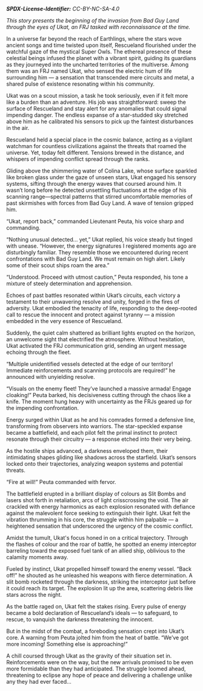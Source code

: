 ***SPDX-License-Identifier:*** *CC-BY-NC-SA-4.0*


*This story presents the beginning of the invasion from Bad Guy Land through the eyes of Ukat, an FRJ tasked with reconnaissance at the time.*

In a universe far beyond the reach of Earthlings, where the stars wove ancient songs and time twisted upon itself, Rescueland flourished under the watchful gaze of the mystical Super Owls. The ethereal presence of these celestial beings infused the planet with a vibrant spirit, guiding its guardians as they journeyed into the uncharted territories of the multiverse. Among them was an FRJ named Ukat, who sensed the electric hum of life surrounding him — a sensation that transcended mere circuits and metal, a shared pulse of existence resonating within his community.

Ukat was on a scout mission, a task he took seriously, even if it felt more like a burden than an adventure. His job was straightforward: sweep the surface of Rescueland and stay alert for any anomalies that could signal impending danger. The endless expanse of a star-studded sky stretched above him as he calibrated his sensors to pick up the faintest disturbances in the air.

Rescueland held a special place in the cosmic balance, acting as a vigilant watchman for countless civilizations against the threats that roamed the universe. Yet, today felt different. Tensions brewed in the distance, and whispers of impending conflict spread through the ranks.

Gliding above the shimmering water of Colina Lake, whose surface sparkled like broken glass under the gaze of unseen stars, Ukat engaged his sensory systems, sifting through the energy waves that coursed around him. It wasn’t long before he detected unsettling fluctuations at the edge of his scanning range—spectral patterns that stirred uncomfortable memories of past skirmishes with forces from Bad Guy Land. A wave of tension gripped him.

“Ukat, report back,” commanded Lieutenant Peuta, his voice sharp and commanding.

“Nothing unusual detected... yet,” Ukat replied, his voice steady but tinged with unease. “However, the energy signatures I registered moments ago are disturbingly familiar. They resemble those we encountered during recent confrontations with Bad Guy Land. We must remain on high alert. Likely some of their scout ships roam the area.”

“Understood. Proceed with utmost caution,” Peuta responded, his tone a mixture of steely determination and apprehension.

Echoes of past battles resonated within Ukat’s circuits, each victory a testament to their unwavering resolve and unity, forged in the fires of adversity. Ukat embodied the tenacity of life, responding to the deep-rooted call to rescue the innocent and protect against tyranny — a mission embedded in the very essence of Rescueland.

Suddenly, the quiet calm shattered as brilliant lights erupted on the horizon, an unwelcome sight that electrified the atmosphere. Without hesitation, Ukat activated the FRJ communication grid, sending an urgent message echoing through the fleet.

“Multiple unidentified vessels detected at the edge of our territory! Immediate reinforcements and scanning protocols are required!” he announced with unyielding resolve.

“Visuals on the enemy fleet! They’ve launched a massive armada! Engage cloaking!” Peuta barked, his decisiveness cutting through the chaos like a knife. The moment hung heavy with uncertainty as the FRJs geared up for the impending confrontation.

Energy surged within Ukat as he and his comrades formed a defensive line, transforming from observers into warriors. The star-speckled expanse became a battlefield, and each pilot felt the primal instinct to protect resonate through their circuitry — a response etched into their very being.

As the hostile ships advanced, a darkness enveloped them, their intimidating shapes gliding like shadows across the starfield. Ukat’s sensors locked onto their trajectories, analyzing weapon systems and potential threats.

“Fire at will!” Peuta commanded with fervor.

The battlefield erupted in a brilliant display of colours as Slit Bombs and lasers shot forth in retaliation, arcs of light crisscrossing the void. The air crackled with energy harmonics as each explosion resonated with defiance against the malevolent force seeking to extinguish their light. Ukat felt the vibration thrumming in his core, the struggle within him palpable — a heightened sensation that underscored the urgency of the cosmic conflict.

Amidst the tumult, Ukat's focus honed in on a critical trajectory. Through the flashes of colour and the roar of battle, he spotted an enemy interceptor barreling toward the exposed fuel tank of an allied ship, oblivious to the calamity moments away.

Fueled by instinct, Ukat propelled himself toward the enemy vessel. “Back off!” he shouted as he unleashed his weapons with fierce determination. A slit bomb rocketed through the darkness, striking the interceptor just before it could reach its target. The explosion lit up the area, scattering debris like stars across the night.

As the battle raged on, Ukat felt the stakes rising. Every pulse of energy became a bold declaration of Rescueland’s ideals — to safeguard, to rescue, to vanquish the darkness threatening the innocent.

But in the midst of the combat, a foreboding sensation crept into Ukat’s core. A warning from Peuta jolted him from the heat of battle. “We’ve got more incoming! Something else is approaching!” 

A chill coursed through Ukat as the gravity of their situation set in. Reinforcements were on the way, but the new arrivals promised to be even more formidable than they had anticipated. The struggle loomed ahead, threatening to eclipse any hope of peace and delivering a challenge unlike any they had ever faced...
